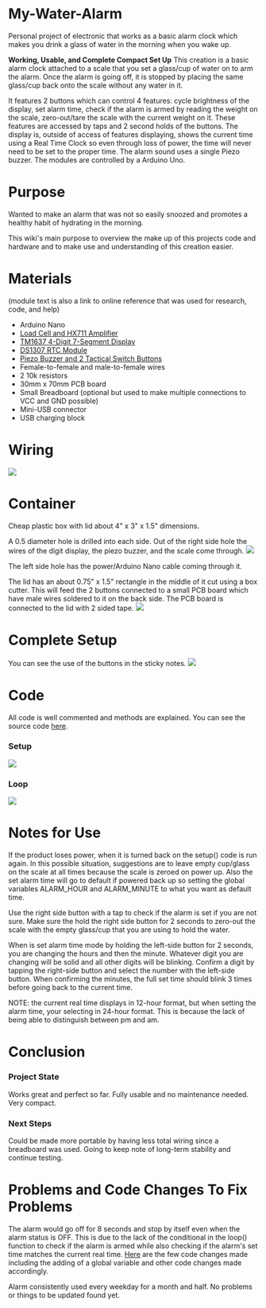 # My-Water-Alarm
Personal project of electronic that works as a basic alarm clock which makes you drink a glass of water in the morning when you wake up.

**Working, Usable, and Complete Compact Set Up**
This creation is a basic alarm clock attached to a scale that you set a glass/cup of water on to arm the alarm. Once the alarm is going off, it is stopped by placing the same glass/cup back onto the scale without any water in it. 

It features 2 buttons which can control 4 features: cycle brightness of the display, set alarm time, check if the alarm is armed by reading the weight on the scale, zero-out/tare the scale with the current weight on it. These features are accessed by taps and 2 second holds of the buttons. The display is, outside of access of features displaying, shows the current time using a Real Time Clock so even through loss of power, the time will never need to be set to the proper time. The alarm sound uses a single Piezo buzzer. The modules are controlled by a Arduino Uno.

# Purpose
Wanted to make an alarm that was not so easily snoozed and promotes a healthy habit of hydrating in the morning.

This wiki's main purpose to overview the make up of this projects code and hardware and to make use and understanding of this creation easier.

# Materials
(module text is also a link to online reference that was used for research, code, and help)
* Arduino Nano
* [Load Cell and HX711 Amplifier](https://www.instructables.com/Arduino-Scale-With-5kg-Load-Cell-and-HX711-Amplifi/)
* [TM1637 4-Digit 7-Segment Display](https://www.makerguides.com/tm1637-arduino-tutorial/)
* [DS1307 RTC Module](https://lastminuteengineers.com/ds1307-rtc-arduino-tutorial/)
* [Piezo Buzzer and 2 Tactical Switch Buttons](https://learn.sparkfun.com/tutorials/sik-experiment-guide-for-arduino---v33/introduction-hardware)
* Female-to-female and male-to-female wires
* 2 10k resistors
* 30mm x 70mm PCB board
* Small Breadboard (optional but used to make multiple connections to VCC and GND possible)
* Mini-USB connector
* USB charging block
 
# Wiring
![](https://github.com/aniljp97/My-Water-Alarm/blob/main/Images/wiring%20table.png)

# Container
Cheap plastic box with lid about 4" x 3" x 1.5" dimensions.  

A 0.5 diameter hole is drilled into each side. Out of the right side hole the wires of the digit display, the piezo buzzer, and the scale come through. 
![](https://github.com/aniljp97/My-Water-Alarm/blob/main/Images/box%20rightside%20hole.jpg)

The left side hole has the power/Arduino Nano cable coming through it.

The lid has an about 0.75" x 1.5" rectangle in the middle of it cut using a box cutter.  This will feed the 2 buttons connected to a small PCB board which have male wires soldered to it on the back side. The PCB board is connected to the lid with 2 sided tape. 
![](https://github.com/aniljp97/My-Water-Alarm/blob/main/Images/box%20top%20hole.jpg)

# Complete Setup
You can see the use of the buttons in the sticky notes.
![](https://github.com/aniljp97/My-Water-Alarm/blob/main/Images/complete%20set%20up.jpg)

# Code
All code is well commented and methods are explained. You can see the source code [here](https://github.com/aniljp97/My-Water-Alarm/blob/main/Source%20Code/MY_water_alarm.ino).
### Setup

![](https://github.com/aniljp97/My-Water-Alarm/blob/main/Images/setup%20code%20SC.png)

### Loop
![](https://github.com/aniljp97/My-Water-Alarm/blob/main/Images/loop%20code%20SC.png)

# Notes for Use
If the product loses power, when it is turned back on the setup() code is run again. In this possible situation, suggestions are to leave empty cup/glass on the scale at all times because the scale is zeroed on power up. Also the set alarm time will go to default if powered back up so setting the global variables ALARM_HOUR and ALARM_MINUTE to what you want as default time.

Use the right side button with a tap to check if the alarm is set if you are not sure.  Make sure the hold the right side button for 2 seconds to zero-out the scale with the empty glass/cup that you are using to hold the water.

When is set alarm time mode by holding the left-side button for 2 seconds, you are changing the hours and then the minute. Whatever digit you are changing will be solid and all other digits will be blinking. Confirm a digit by tapping the right-side button and select the number with the left-side button. When confirming the minutes, the full set time should blink 3 times before going back to the current time.

NOTE: the current real time displays in 12-hour format, but when setting the alarm time, your selecting in 24-hour format. This is because the lack of being able to distinguish between pm and am. 

# Conclusion
### Project State
Works great and perfect so far. Fully usable and no maintenance needed. Very compact. 

### Next Steps
Could be made more portable by having less total wiring since a breadboard was used. Going to keep note of long-term stability and continue testing.

# Problems and Code Changes To Fix Problems
The alarm would go off for 8 seconds and stop by itself even when the alarm status is OFF. This is due to the lack of the conditional in the loop() function to check if the alarm is armed while also checking if the alarm's set time matches the current real time. [Here](https://github.com/aniljp97/My-Water-Alarm/commit/daa87638e19459480f94d3012e5a3c2624a8a813#diff-8e1d0b47b8c14d332ec54a50a5d41df5) are the few code changes made including the adding of a global variable and other code changes made accordingly.

Alarm consistently used every weekday for a month and half. No problems or things to be updated found yet.

